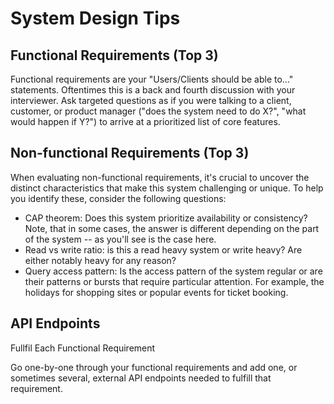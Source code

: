 # System Design Tips
## Functional Requirements (Top 3)
Functional requirements are your "Users/Clients should be able to..." statements. Oftentimes this is a back and fourth discussion with your interviewer. Ask targeted questions as if you were talking to a client, customer, or product manager ("does the system need to do X?", "what would happen if Y?") to arrive at a prioritized list of core features.

## Non-functional Requirements (Top 3)
When evaluating non-functional requirements, it's crucial to uncover the distinct characteristics that make this system challenging or unique. To help you identify these, consider the following questions:
- CAP theorem: Does this system prioritize availability or consistency? Note, that in some cases, the answer is different depending on the part of the system -- as you'll see is the case here.
- Read vs write ratio: is this a read heavy system or write heavy? Are either notably heavy for any reason?
- Query access pattern: Is the access pattern of the system regular or are their patterns or bursts that require particular attention. For example, the holidays for shopping sites or popular events for ticket booking.


## API Endpoints
Fullfil Each Functional Requirement

Go one-by-one through your functional requirements and add one, or sometimes several, external API endpoints needed to fulfill that requirement.
